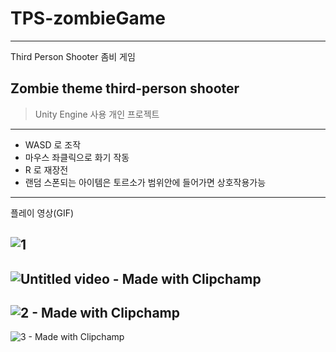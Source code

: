 # TPS-zombieGame
---

Third Person Shooter 좀비 게임  

Zombie theme third-person shooter
--
> Unity Engine 사용
> 개인 프로젝트
---
- WASD 로 조작
- 마우스 좌클릭으로 화기 작동
- R 로 재장전
- 랜덤 스폰되는 아이템은 토르소가 범위안에 들어가면 상호작용가능
* * *
플레이 영상(GIF)  

![1](https://github.com/hyunseo24/TPS-zombieGame/assets/66055665/66e65def-c5b8-4563-81e3-19e5814e107e)
--
![Untitled video - Made with Clipchamp](https://github.com/hyunseo24/TPS-zombieGame/assets/66055665/e7b95fe0-91d5-4a48-b376-de6125dba498)
--
![2 - Made with Clipchamp](https://github.com/hyunseo24/TPS-zombieGame/assets/66055665/7beb14b3-29e2-4eb8-afb0-1a39e4ffba59)
--
![3 - Made with Clipchamp](https://github.com/hyunseo24/TPS-zombieGame/assets/66055665/7ac15bf5-2c10-48fa-8072-7d293b04ca4e)
